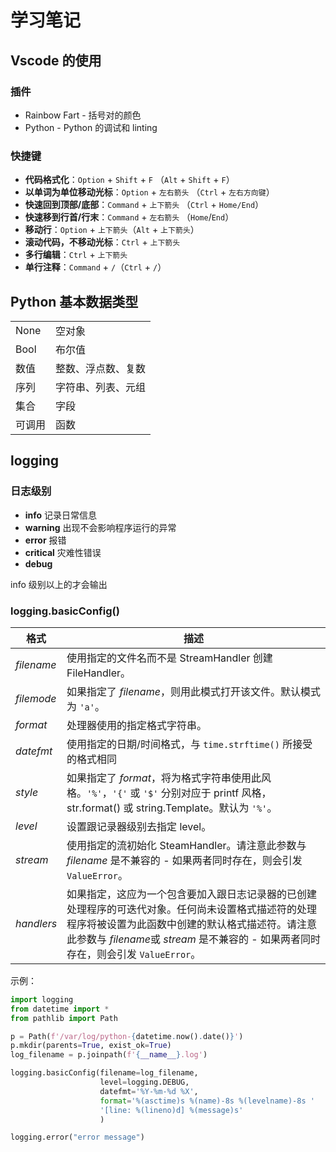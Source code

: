 # 学习笔记
## Vscode 的使用
### 插件
- Rainbow Fart  -   括号对的颜色
- Python    -   Python 的调试和 linting
### 快捷键
- **代码格式化**：`Option` + `Shift` + `F` （`Alt` + `Shift` + `F`）
- **以单词为单位移动光标**：`Option` + `左右箭头` （`Ctrl` + `左右方向键`）
- **快速回到顶部/底部**：`Command` + `上下箭头` （`Ctrl` + `Home/End`）
- **快速移到行首/行末**：`Command` + `左右箭头` （`Home`/`End`）
- **移动行**：`Option` + `上下箭头`（`Alt` + `上下箭头`）
- **滚动代码，不移动光标**：`Ctrl` + `上下箭头`
- **多行编辑**：`Ctrl` + `上下箭头`
- **单行注释**：`Command` + `/`（`Ctrl` + `/`）
## Python 基本数据类型
|  | |
--- | ---
None | 空对象
Bool | 布尔值
数值 | 整数、浮点数、复数
序列 | 字符串、列表、元组
集合 | 字段
可调用 | 函数

## logging
### 日志级别
- **info** 记录日常信息
- **warning** 出现不会影响程序运行的异常
- **error** 报错
- **critical** 灾难性错误
- **debug**

info 级别以上的才会输出

### logging.basicConfig()
|格式|描述|
---|---
*filename*|使用指定的文件名而不是 StreamHandler 创建 FileHandler。
*filemode*|如果指定了 *filename*，则用此模式打开该文件。默认模式为 `'a'`。
*format*|处理器使用的指定格式字符串。
*datefmt*|使用指定的日期/时间格式，与 `time.strftime()` 所接受的格式相同
*style*|如果指定了 *format*，将为格式字符串使用此风格。`'%'`，`'{'` 或 `'$'` 分别对应于 printf 风格，str.format() 或 string.Template。默认为 `'%'`。
*level*|设置跟记录器级别去指定 level。
*stream*|使用指定的流初始化 SteamHandler。请注意此参数与 *filename* 是不兼容的 - 如果两者同时存在，则会引发 `ValueError`。
*handlers*|如果指定，这应为一个包含要加入跟日志记录器的已创建处理程序的可迭代对象。任何尚未设置格式描述符的处理程序将被设置为此函数中创建的默认格式描述符。请注意此参数与 *filename*或 *stream* 是不兼容的 - 如果两者同时存在，则会引发 `ValueError`。
示例：

```python
import logging
from datetime import *
from pathlib import Path

p = Path(f'/var/log/python-{datetime.now().date()}')
p.mkdir(parents=True, exist_ok=True)
log_filename = p.joinpath(f'{__name__}.log')

logging.basicConfig(filename=log_filename,
                    level=logging.DEBUG,
                    datefmt='%Y-%m-%d %X',
                    format='%(asctime)s %(name)-8s %(levelname)-8s '
                    '[line: %(lineno)d] %(message)s'
                    )

logging.error("error message")
```